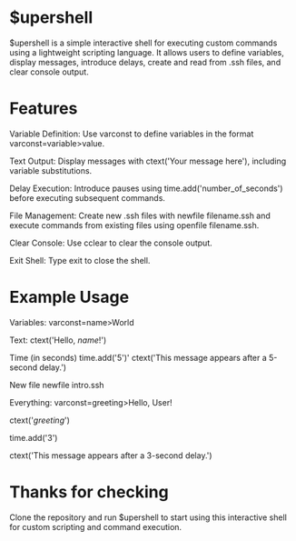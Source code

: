 # $upershell
$upershell is a simple interactive shell for executing custom commands using a lightweight scripting language. It allows users to define variables, display messages, introduce delays, create and read from .ssh files, and clear console output.

# Features
Variable Definition: Use varconst to define variables in the format varconst=variable>value.

Text Output: Display messages with ctext('Your message here'), including variable substitutions.

Delay Execution: Introduce pauses using time.add('number_of_seconds') before executing subsequent commands.

File Management: Create new .ssh files with newfile filename.ssh and execute commands from existing files using openfile filename.ssh.

Clear Console: Use cclear to clear the console output.

Exit Shell: Type exit to close the shell.

# Example Usage
Variables:
varconst=name>World

Text:
ctext('Hello, $name$!')

Time (in seconds)
time.add('5')'
ctext('This message appears after a 5-second delay.')


New file
newfile intro.ssh

Everything:
varconst=greeting>Hello, User!

ctext('$greeting$')

time.add('3')

ctext('This message appears after a 3-second delay.')

# Thanks for checking
Clone the repository and run $upershell to start using this interactive shell for custom scripting and command execution.

